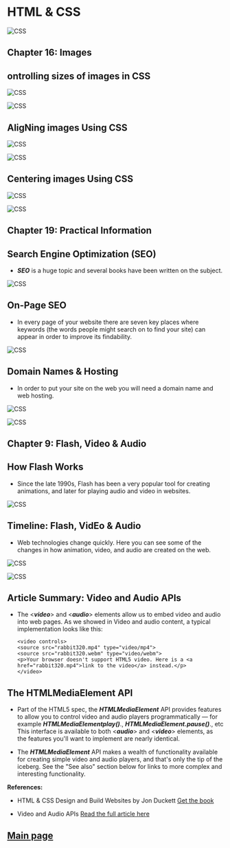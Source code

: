 # HTML & CSS

![CSS](Images201/css.png)

## Chapter 16: Images

## ontrolling sizes of images in CSS

![CSS](Images201/images1.png)

![CSS](Images201/images2.png)

## AligNing images Using CSS

![CSS](Images201/images3.png)

![CSS](Images201/images4.png)

## Centering images Using CSS

![CSS](Images201/images5.png)

![CSS](Images201/images6.png)

## Chapter 19: Practical Information

## Search Engine Optimization (SEO)

- ***SEO*** is a huge topic and several books have been written on the subject.

![CSS](Images201/pi1.png)

## On-Page SEO

- In every page of your website there are seven key places where keywords (the words people might search on to find your site) can appear in order to improve its findability.

![CSS](Images201/pi2.png)

## Domain Names & Hosting

- In order to put your site on the web you will need a domain name and web hosting.

![CSS](Images201/pi3.png)

![CSS](Images201/pi4.png)

## Chapter 9: Flash, Video & Audio

## How Flash Works

- Since the late 1990s, Flash has been a very popular tool for creating animations, and later for playing audio and video in websites.

![CSS](Images201/flash1.png)

## Timeline: Flash, VidEo & Audio

- Web technologies change quickly. Here you can see some of the changes in how animation, video, and audio are created on the web.

![CSS](Images201/flash2.png)

![CSS](Images201/flash3.png)

## Article Summary: Video and Audio APIs

- The <***video***> and <***audio***> elements allow us to embed video and audio into web pages. As we showed in Video and audio content, a typical implementation looks like this:

      <video controls>
      <source src="rabbit320.mp4" type="video/mp4">
      <source src="rabbit320.webm" type="video/webm">
      <p>Your browser doesn't support HTML5 video. Here is a <a href="rabbit320.mp4">link to the video</a> instead.</p>
      </video>

## The HTMLMediaElement API

- Part of the HTML5 spec, the ***HTMLMediaElement*** API provides features to allow you to control video and audio players programmatically — for example ***HTMLMediaElementplay()***., ***HTMLMediaElement.pause()***., etc This interface is available to both <***audio***> and <***video***> elements, as the features you'll want to implement are nearly identical.

- The ***HTMLMediaElement*** API makes a wealth of functionality available for creating simple video and audio players, and that's only the tip of the iceberg. See the "See also" section below for links to more complex and interesting functionality.

**References:**

- HTML & CSS Design and Build Websites
by Jon Duckett [Get the book](https://www.amazon.com/HTML-CSS-Design-Build-Websites/dp/1118008189)

- Video and Audio APIs [Read the full article here](https://developer.mozilla.org/en-US/docs/Learn/JavaScript/Client-side_web_APIs/Video_and_audio_APIs)

## [Main page](https://amjadmesmar.github.io/reading-notes/)
